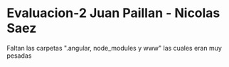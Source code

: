 # Evaluacion-2 Juan Paillan - Nicolas Saez
Faltan las carpetas ".angular, node_modules y www" las cuales eran muy pesadas
